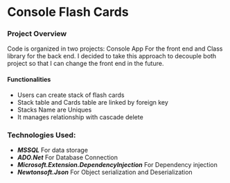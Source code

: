 ﻿# Console Flash Cards
### Project Overview
Code is organized in two projects: Console App For the front end and 
Class library for the back end. I decided to take this approach to decouple both project so that I can change the front end
in the future.
#### Functionalities
- Users can create stack of flash cards
- Stack table and Cards table are linked by foreign key
- Stacks Name are Uniques
- It manages relationship with cascade delete

### Technologies Used:
- **_MSSQL_** For data storage
- **_ADO.Net_** For Database Connection
- **_Microsoft.Extension.DependencyInjection_** For Dependency injection
- **_Newtonsoft.Json_** For Object serialization and Deserialization